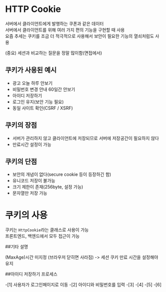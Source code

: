 # HTTP Cookie

서버에서 클라이언트에게 발행하는 쿠폰과 같은 데이터  
서버에서 클라이언트를 위해 여러 가지 편의 기능을 구현할 때 사용  
요즘 추세는 쿠키를 조금 더 적극적으로 사용해서 보안이 필요한 기능의 열쇠처럼도 사용

(중요) 세션과 비교하는 질문을 정말 많이함(면접에서)

## 쿠키가 사용된 예시

- 광고 오늘 하루 안보기
- 비밀번호 변경 안내 60일간 안보기
- 아이디 저장하기
- 로그인 유지(보안 기능 필요)
- 동일 사이트 확인(CSRF / XSRF)

## 쿠키의 장점

- 서버가 관리하지 않고 클라이언트에 저장되므로 서버에 저장공간이 필요하지 않다
- 만료시간 설정이 가능

## 쿠키의 단점

- 보안의 개념이 없다(secure cookie 등이 등장하긴 함)
- 유니코드 저장이 불가능
- 크기 제한이 존재(256byte, 설정 가능)
- 문자열만 저장 가능

# 쿠키의 사용

쿠키는 `HttpCookie`라는 클래스로 사용이 가능  
프론트엔드, 백엔드에서 모두 접근이 가능

##기타 설명

(MaxAge)시간 미지정 (브라우저 닫히면 사라짐) -> 세션 쿠키
만료 시간을 설정해야 유지


##아이디 저장하기 프로세스

-[1] 사용자가 로그인페이지로 이동
-[2] 아이디와 비밀번호를 입력
-[3]
-[4]
-[5]
-[6]


